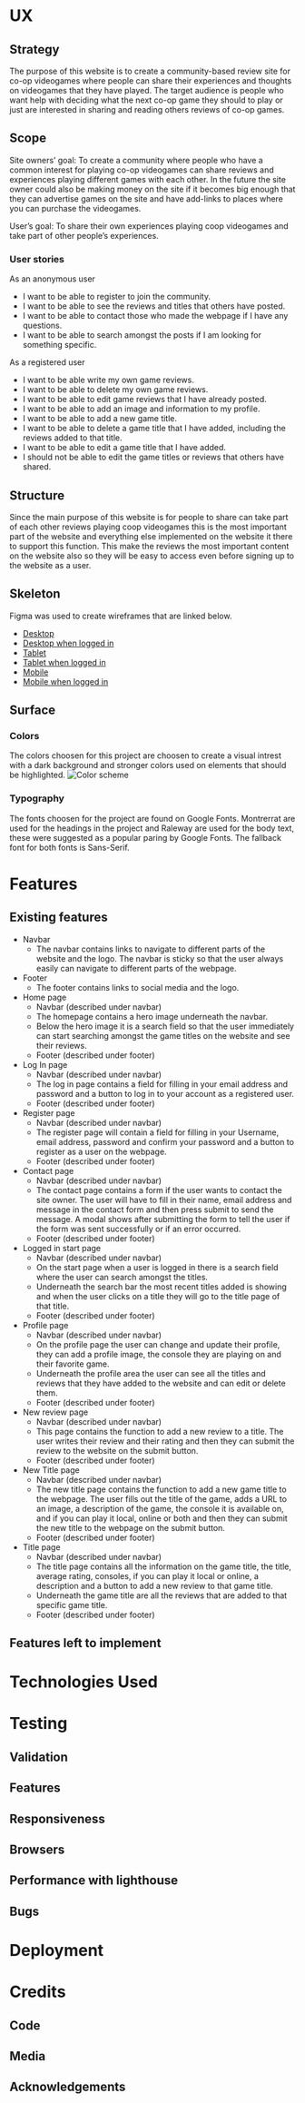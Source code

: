 # UX

## Strategy

The purpose of this website is to create a community-based review site for co-op videogames where people can share their experiences and thoughts on videogames that they have played. The target audience is people who want help with deciding what the next co-op game they should to play or just are interested in sharing and reading others reviews of co-op games. 

## Scope

Site owners’ goal: To create a community where people who have a common interest for playing co-op videogames can share reviews and experiences playing different games with each other. In the future the site owner could also be making money on the site if it becomes big enough that they can advertise games on the site and have add-links to places where you can purchase the videogames. 

User’s goal: To share their own experiences playing coop videogames and take part of other people’s experiences.

### User stories 

As an anonymous user 
-	I want to be able to register to join the community.
-	I want to be able to see the reviews and titles that others have posted. 
-	I want to be able to contact those who made the webpage if I have any questions.
-	I want to be able to search amongst the posts if I am looking for something specific.

As a registered user 
-	I want to be able write my own game reviews. 
-	I want to be able to delete my own game reviews.  
-	I want to be able to edit game reviews that I have already posted.  
-	I want to be able to add an image and information to my profile. 
-	I want to be able to add a new game title. 
-	I want to be able to delete a game title that I have added, including the reviews added to that title. 
-	I want to be able to edit a game title that I have added. 
-	I should not be able to edit the game titles or reviews that others have shared. 

## Structure

Since the main purpose of this website is for people to share can take part of each other reviews playing coop videogames this is the most important part of the website and everything else implemented on the website it there to support this function. This make the reviews the most important content on the website also so they will be easy to access even before signing up to the website as a user. 

## Skeleton

Figma was used to create wireframes that are linked below.

- [Desktop](assets/docs/wireframes/desktop-wireframes.pdf)
- [Desktop when logged in](assets/docs/wireframes/desktop-wireframes-logged-in.pdf) 
- [Tablet](assets/docs/wireframes/tablet-wireframes.pdf) 
- [Tablet when logged in](assets/docs/wireframes/tablet-wireframes-logged-in.pdf) 
- [Mobile](assets/docs/wireframes/mobile-wireframes.pdf) 
- [Mobile when logged in](assets/docs/wireframes/mobile-wireframes-logged-in.pdf)

## Surface 

### Colors

The colors choosen for this project are choosen to create a visual intrest with a dark background and stronger colors used on elements that should be highlighted. 
![Color scheme](assets/docs/images/color-scheme.jpeg)
### Typography
The fonts choosen for the project are found on Google Fonts. Montrerrat are used for the headings in the project and Raleway are used for the body text, these were suggested as a popular paring by Google Fonts. The fallback font for both fonts is Sans-Serif. 

# Features 

## Existing features

- Navbar 
    - The navbar contains links to navigate to different parts of the website and the logo. The navbar is sticky so that the user always easily can navigate to different parts of the webpage. 
- Footer 
    - The footer contains links to social media and the logo. 
- Home page 
    - Navbar (described under navbar) 
    - The homepage contains a hero image underneath the navbar. 
    - Below the hero image it is a search field so that the user immediately can start searching amongst the game titles on the website and see their reviews. 
    - Footer (described under footer) 
- Log In page
    - Navbar (described under navbar) 
    - The log in page contains a field for filling in your email address and password and a button to log in to your account as a registered user. 
    - Footer (described under footer) 
- Register page
    - Navbar (described under navbar) 
    - The register page will contain a field for filling in your Username, email address, password and confirm your password and a button to register as a user on the webpage. 
    - Footer (described under footer) 
- Contact page 
    - Navbar (described under navbar) 
    - The contact page contains a form if the user wants to contact the site owner. The user will have to fill in their name, email address and message in the contact form and then press submit to send the message. A modal shows after submitting the form to tell the user if the form was sent successfully or if an error occurred. 
    - Footer (described under footer) 
- Logged in start page 
    - Navbar (described under navbar)
    - On the start page when a user is logged in there is a search field where the user can search amongst the titles.
    - Underneath the search bar the most recent titles added is showing and when the user clicks on a title they will go to the title page of that title. 
    - Footer (described under footer) 
- Profile page 
    - Navbar (described under navbar) 
    - On the profile page the user can change and update their profile, they can add a profile image, the console they are playing on and their favorite game. 
    - Underneath the profile area the user can see all the titles and reviews that they have added to the website and can edit or delete them.  
    - Footer (described under footer)
- New review page
    - Navbar (described under navbar) 
    - This page contains the function to add a new review to a title. The user writes their review and their rating and then they can submit the review to the website on the submit button. 
    - Footer (described under footer)  
- New Title page 
    - Navbar (described under navbar) 
    - The new title page contains the function to add a new game title to the webpage. The user fills out the title of the game, adds a URL to an image, a description of the game, the console it is available on, and if you can play it local, online or both and then they can submit the new title to the webpage on the submit button. 
    - Footer (described under footer) 
- Title page 
    - Navbar (described under navbar) 
    - The title page contains all the information on the game title, the title, average rating, consoles, if you can play it local or online, a description and a button to add a new review to that game title. 
    - Underneath the game title are all the reviews that are added to that specific game title. 
    - Footer (described under footer) 

## Features left to implement

# Technologies Used 

# Testing

## Validation 

## Features 

## Responsiveness 

## Browsers 

## Performance with lighthouse 

## Bugs 

# Deployment 

# Credits 

## Code 

## Media 

## Acknowledgements 